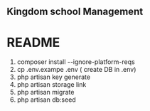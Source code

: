 

## Kingdom school Management

README
=======

1. composer install --ignore-platform-reqs
2. cp .env.exampe .env ( create DB in .env)  
3. php artisan key generate
4. php artisan storage link
5. php artisan migrate
6. php artisan db:seed



